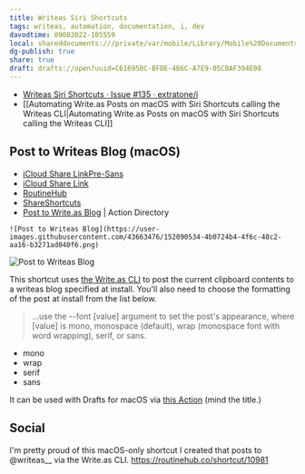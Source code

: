 ```yaml
---
title: Writeas Siri Shortcuts
tags: writeas, automation, documentation, i, dev
davodtime: 09082022-105559
local: shareddocuments:///private/var/mobile/Library/Mobile%20Documents/iCloud~md~obsidian/Documents/OBSHIDDIAN/drafts/C616958C-BFDE-4B6C-A7E9-05CBAF394E08.md
dg-publish: true
share: true
draft: drafts://open?uuid=C616958C-BFDE-4B6C-A7E9-05CBAF394E08
---
```

- [Writeas Siri Shortcuts · Issue #135 · extratone/i](https://github.com/extratone/i/issues/135)
- [[Automating Write.as Posts on macOS with Siri Shortcuts calling the Writeas CLI|Automating Write.as Posts on macOS with Siri Shortcuts calling the Writeas CLI]]

## Post to Writeas Blog (macOS)
- [iCloud Share LinkPre-Sans](https://www.icloud.com/shortcuts/90fd0010f9c24a20bd0216accad5612a)
- [iCloud Share Link](https://www.icloud.com/shortcuts/cd55441af5be46708e0e1e7e6c340768)
- [RoutineHub](https://routinehub.co/shortcut/10981/)
- [ShareShortcuts](https://shareshortcuts.com/shortcuts/1733-post-to-write.as-blog-macos.html)
- [Post to Write.as Blog](https://actions.getdrafts.com/a/1u0) | Action Directory 

`![Post to Writeas Blog](https://user-images.githubusercontent.com/43663476/152090534-4b0724b4-4f6c-48c2-aa16-b3271ad040f6.png)`

![Post to Writeas Blog](https://user-images.githubusercontent.com/43663476/152098127-6408d6fc-8afd-482c-86aa-0bee8c1b0027.png)

This shortcut uses [the Write.as CLI](https://write.as/apps/cli) to post the current clipboard contents to a writeas blog specified at install. You'll also need to choose the formatting of the post at install from the list below.

> …use the --font [value] argument to set the post's appearance, where [value] is mono, monospace (default), wrap (monospace font with word wrapping), serif, or sans.

- mono
- wrap
- serif
- sans

It can be used with Drafts for macOS via [this Action](https://actions.getdrafts.com/a/1u0) (mind the title.)

## Social

I'm pretty proud of this macOS-only shortcut I created that posts to @writeas__ via the Write.as CLI. https://routinehub.co/shortcut/10981